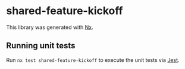 # shared-feature-kickoff

This library was generated with [Nx](https://nx.dev).

## Running unit tests

Run `nx test shared-feature-kickoff` to execute the unit tests via [Jest](https://jestjs.io).
